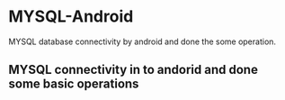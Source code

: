 # MYSQL-Android
MYSQL database connectivity by android and done the some operation.
<h2> MYSQL connectivity in to andorid and done some basic operations </h2>
